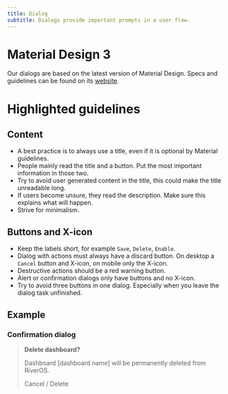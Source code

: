```yaml
---
title: Dialog
subtitle: Dialogs provide important prompts in a user flow.
---
```


# Material Design 3

Our dialogs are based on the latest version of Material Design. Specs and guidelines can be found on its [website](https://m3.material.io/components/dialogs/overview). 

# Highlighted guidelines

## Content
* A best practice is to always use a title, even if it is optional by Material guidelines.
* People mainly read the title and a button. Put the most important information in those two.
* Try to avoid user generated content in the title, this could make the title unreadable long.
* If users become unsure, they read the description. Make sure this explains what will happen.
* Strive for minimalism.

## Buttons and X-icon
* Keep the labels short, for example `Save`, `Delete`, `Enable`.
* Dialog with actions must always have a discard button. On desktop a `Cancel` button and X-icon, on mobile only the X-icon.
* Destructive actions should be a red warning button.
* Alert or confirmation dialogs only have buttons and no X-icon.
* Try to avoid three buttons in one dialog. Especially when you leave the dialog task unfinished.

## Example
### Confirmation dialog
> **Delete dashboard?**
> 
> Dashboard [dashboard name] will be permanently deleted from RiverOS.
> 
> Cancel / Delete
